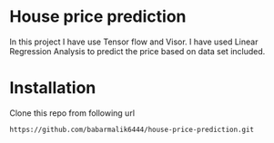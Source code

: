 # House price prediction

In this project I have use Tensor flow and Visor.
I have used Linear Regression Analysis to predict the price based on data set included. 

# Installation
Clone this repo from following url
```sh
https://github.com/babarmalik6444/house-price-prediction.git
```